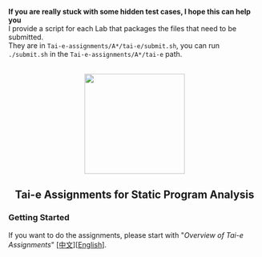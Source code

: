 **If you are really stuck with some hidden test cases, I hope this can help you**
<br>
I provide a script for each Lab that packages the files that need to be submitted.
<br>
They are in `Tai-e-assignments/A*/tai-e/submit.sh`, you can run `./submit.sh` in the `Tai-e-assignments/A*/tai-e` path.
<br>
<br>
<div align="center">
  <a href="https://tai-e.pascal-lab.net/">
    <img src="https://tai-e.pascal-lab.net/o-tai-e.webp" height="200">
  </a>

## Tai-e Assignments for Static Program Analysis
</div>

### Getting Started

If you want to do the assignments, please start with "*Overview of Tai-e Assignments*" [[中文](https://tai-e.pascal-lab.net/intro/overview.html)][[English](https://tai-e.pascal-lab.net/en/intro/overview.html)].
